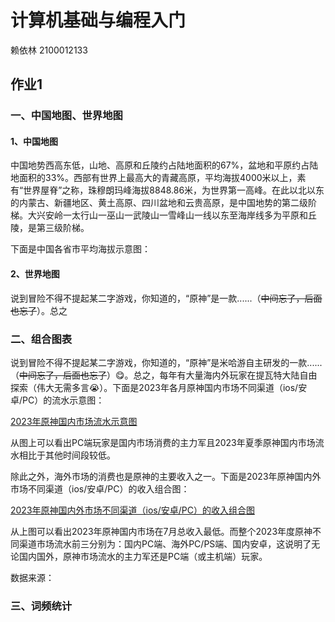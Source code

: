 # 计算机基础与编程入门
赖依林 2100012133
## 作业1
### 一、中国地图、世界地图
#### 1、中国地图
中国地势西高东低，山地、高原和丘陵约占陆地面积的67%，盆地和平原约占陆地面积的33%。西部有世界上最高大的青藏高原，平均海拔4000米以上，素有“世界屋脊”之称，珠穆朗玛峰海拔8848.86米，为世界第一高峰。在此以北以东的内蒙古、新疆地区、黄土高原、四川盆地和云贵高原，是中国地势的第二级阶梯。大兴安岭一太行山一巫山一武陵山一雪峰山一线以东至海岸线多为平原和丘陵，是第三级阶梯。
  
下面是中国各省市平均海拔示意图：
  
#### 2、世界地图
说到冒险不得不提起某二字游戏，你知道的，“原神”是一款......（~~中间忘了，后面也忘了~~）。总之

  

### 二、组合图表
说到冒险不得不提起某二字游戏，你知道的，“原神”是米哈游自主研发的一款......（~~中间忘了，后面也忘了~~）😋。总之，每年有大量海内外玩家在提瓦特大陆自由探索（伟大无需多言😭）。下面是2023年各月原神国内市场不同渠道（ios/安卓/PC）的流水示意图：

[2023年原神国内市场流水示意图](./hw1/output/原神2023年国内流水.html)

从图上可以看出PC端玩家是国内市场消费的主力军且2023年夏季原神国内市场流水相比于其他时间段较低。

除此之外，海外市场的消费也是原神的主要收入之一。下面是2023年原神国内外市场不同渠道（ios/安卓/PC）的收入组合图：

[2023年原神国内外市场不同渠道（ios/安卓/PC）的收入组合图](./hw1/output/page_simple_layout)

从上图可以看出2023年原神国内市场在7月总收入最低。而整个2023年度原神不同渠道市场流水前三分别为：国内PC端、海外PC/PS端、国内安卓，这说明了无论国内国外，原神市场流水的主力军还是PC端（或主机端）玩家。

数据来源：






### 三、词频统计

